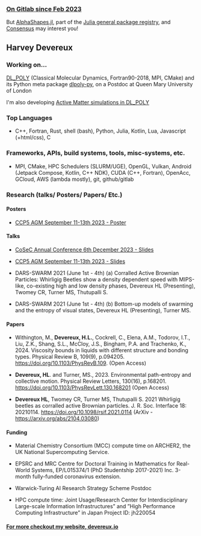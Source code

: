 ### [On Gitlab since Feb 2023](https://gitlab.com/apw951)

But [AlphaShapes.jl](https://github.com/harveydevereux/AlphaShapes.jl), part of the [Julia general package registry](https://github.com/JuliaRegistries/General), and [Consensus](https://github.com/harveydevereux/Consensus) may interest you!

## Harvey Devereux

### Working on... 

[DL_POLY](https://gitlab.com/ccp5/dl-poly) (Classical Molecular Dynamics, Fortran90-2018, MPI, CMake) and its Python meta package [dlpoly-py](https://gitlab.com/drFaustroll/dlpoly-py), on a Postdoc at Queen Mary University of London

I'm also developing [Active Matter simulations in DL_POLY](https://gitlab.com/apw951/dl_poly_active)

### Top Languages

- C++, Fortran, Rust, shell (bash), Python, Julia, Kotlin, Lua, Javascript (+html/css), C

### Frameworks, APIs, build systems, tools, misc-systems, etc.

- MPI, CMake, HPC Schedulers (SLURM/UGE), OpenGL, Vulkan, Android (Jetpack Compose, Kotlin, C++ NDK), CUDA (C++, Fortran), OpenAcc, GCloud, AWS (lambda mostly), git, github/gitlab

### Research (talks/ Posters/ Papers/ Etc.)

#### Posters

- [CCP5 AGM September 11-13th 2023 - Poster](https://gitlab.com/apw951/apw951/-/blob/main/2023/CCP5-AGM/poster.pdf?ref_type=heads)

#### Talks

- [CoSeC Annual Conference 6th December 2023 - Slides](https://gitlab.com/apw951/apw951/-/blob/main/2023/CoSeC-Conference/HLD.pdf)

- [CCP5 AGM September 11-13th 2023 - Slides](https://gitlab.com/apw951/apw951/-/blob/main/2023/CCP5-AGM/slides.pdf?ref_type=heads)

- DARS-SWARM 2021 (June 1st - 4th)
(a) Corralled Active Brownian Particles: Whirligig Beetles show a density dependent speed with MIPS-like, co-existing high
and low density phases, Devereux HL (Presenting), Twomey CR, Turner MS, Thutupalli S.

- DARS-SWARM 2021 (June 1st - 4th) (b) Bottom-up models of swarming and the entropy of visual states, Devereux HL (Presenting), Turner MS.

#### Papers
- Withington, M., **Devereux, H.L.**, Cockrell, C., Elena, A.M., Todorov, I.T., Liu, Z.K., Shang, S.L., McCloy, J.S., Bingham, P.A. and Trachenko, K., 2024. Viscosity bounds in liquids with different structure and bonding types. Physical Review B, 109(9), p.094205. https://doi.org/10.1103/PhysRevB.109. (Open Access)

- **Devereux, HL**. and Turner, MS., 2023. Environmental path-entropy and collective motion. Physical Review Letters, 130(16), p.168201. https://doi.org/10.1103/PhysRevLett.130.168201 (Open Access)

- **Devereux HL**, Twomey CR, Turner MS, Thutupalli S. 2021 Whirligig beetles as corralled active Brownian particles. J. R. Soc. Interface 18: 20210114. https://doi.org/10.1098/rsif.2021.0114 (ArXiv - https://arxiv.org/abs/2104.03080)

#### Funding

- Material Chemistry Consortium (MCC) compute time on ARCHER2, the UK National Supercomputing Service.

- EPSRC and MRC Centre for Doctoral Training in Mathematics for Real-World Systems, EP/L015374/1 (PhD Studentship
2017-2021) Inc. 3-month fully-funded coronavirus extension.

- Warwick-Turing AI Research Strategy Scheme Postdoc

- HPC compute time: Joint Usage/Research Center for Interdisciplinary Large-scale Information Infrastructures” and ”High
Performance Computing Infrastructure” in Japan Project ID: jh220054

#### [For more checkout my website, devereux.io](https://devereux.io)



